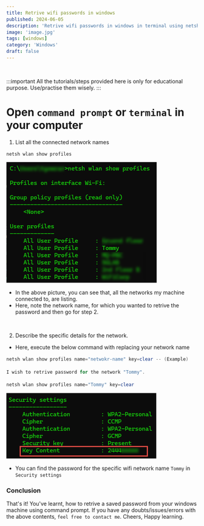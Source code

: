 ```yaml
---
title: Retrive wifi passwords in windows
published: 2024-06-05
description: 'Retrive wifi passwords in windows in terminal using netsh'
image: 'image.jpg'
tags: [windows]
category: 'Windows'
draft: false
---
```

<br>

:::important
All the tutorials/steps provided here is only for educational purpose. Use/practise them wisely.
:::

# Open `command prompt` or `terminal` in your computer
1. List all the connected network names
```shell
netsh wlan show profiles
```
![alt text](image-1.png)

- In the above picture, you can see that, all the networks my machine connected to, are listing.
- Here, note the network name, for which you wanted to retrive the password and then go for step 2. 

<br>

2. Describe the specific details for the network.

- Here, execute the below command with replacing your network name

```powershell
netsh wlan show profiles name="netwokr-name" key=clear -- (Example)

I wish to retrive password for the network "Tommy".

netsh wlan show profiles name="Tommy" key=clear
```
![alt text](image-2.png)

- You can find the password for the specific wifi network name `Tommy` in `Security settings`

### Conclusion
That's it! You've learnt, how to retrive a saved password from your windows machine using command prompt. If you have any doubts/issues/errors with the above contents, `feel free to contact me`. Cheers, Happy learning.
